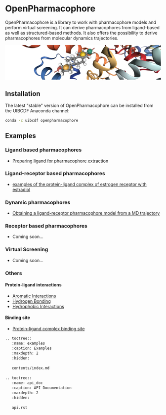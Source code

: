 # OpenPharmacophore


OpenPharmacophore is a library to work with pharmacophore models and perform virtual screening. It 
can derive pharmacophores from ligand-based as well as structured-based methods. It also offers
the possibility to derive pharmacophores from molecular dynamics trajectories.

<img src="_static/pharmacophore.png" alt="pharmacophore">

## Installation


The latest "stable" version of OpenPharmacophore can be installed from the UIBCDF Anaconda channel:

```bash
conda -c uibcdf openpharmacophore
```

## Examples

### Ligand based pharmacophores
  - [Preparing ligand for pharmacophore extraction](contents/examples/ligand-based/ligand_preparation.ipynb)

### Ligand-receptor based pharmacophores
  - [examples of the protein-ligand complex of estrogen receptor with estradiol](contents/examples/ligand-receptor/ligand_receptor_pharmacophore.ipynb)

### Dynamic pharmacophores
  - [Obtaining a ligand-receptor pharmacophore model from a MD trajectory](contents/examples/ligand-receptor/lr_dynamic_pharmacophore.ipynb)

### Receptor based pharmacophores

- Coming soon...

### Virtual Screening

- Coming soon...

### Others

#### Protein-ligand interactions

- [Aromatic Interactions](contents/examples/pl-interactions/aromatic_interactions.ipynb)
- [Hydrogen Bonding](contents/examples/pl-interactions/hydrogen_bonding.ipynb)
- [Hydrophobic Interactions](contents/examples/pl-interactions/hydrophobic_interactions.ipynb)


#### Binding site

- [Protein-ligand complex binding site](contents/examples/binding-site/complex_binding_site.ipynb)


```{eval-rst}
.. toctree::
   :name: examples
   :caption: Examples
   :maxdepth: 2
   :hidden:

   contents/index.md

.. toctree::
   :name: api_doc
   :caption: API Documentation
   :maxdepth: 2
   :hidden:

   api.rst
```
   